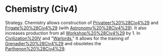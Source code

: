 # Chemistry (Civ4)

Strategy.
Chemistry allows construction of [Privateer%20%28Civ4%29](Privateers) and [Frigate%20%28Civ4%29](Frigates) (with [Astronomy%20%28Civ4%29](Astronomy)). It also increases production from all [Workshop%20%28Civ4%29](Workshops) by 1. In [Civilization%20IV](Vanilla) and "[Warlords](Warlords)," It allows for the training of [Grenadier%20%28Civ4%29](Grenadiers) and obsoletes the [Parthenon%20%28Civ4%29](Parthenon).